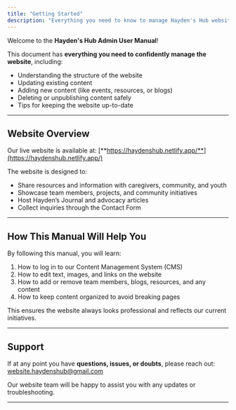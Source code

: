 ```yaml
---
title: "Getting Started"
description: "Everything you need to know to manage Hayden's Hub website content."
---
```


Welcome to the **Hayden's Hub Admin User Manual**!  

This document has **everything you need to confidently manage the website**, including:  
- Understanding the structure of the website  
- Updating existing content  
- Adding new content (like events, resources, or blogs)  
- Deleting or unpublishing content safely  
- Tips for keeping the website up-to-date  

---

## Website Overview

Our live website is available at: [**https://haydenshub.netlify.app/**](https://haydenshub.netlify.app/)

The website is designed to:  
- Share resources and information with caregivers, community, and youth  
- Showcase team members, projects, and community initiatives  
- Host Hayden’s Journal and advocacy articles  
- Collect inquiries through the Contact Form

---

## How This Manual Will Help You

By following this manual, you will learn:  
1. How to log in to our Content Management System (CMS)
2. How to edit text, images, and links on the website  
3. How to add or remove team members, blogs, resources, and any content  
4. How to keep content organized to avoid breaking pages  

This ensures the website always looks professional and reflects our current initiatives.

---

## Support

If at any point you have **questions, issues, or doubts**, please reach out: [website.haydenshub@gmail.com](mailto:website.haydenshub@gmail.com)

Our website team will be happy to assist you with any updates or troubleshooting.

---

